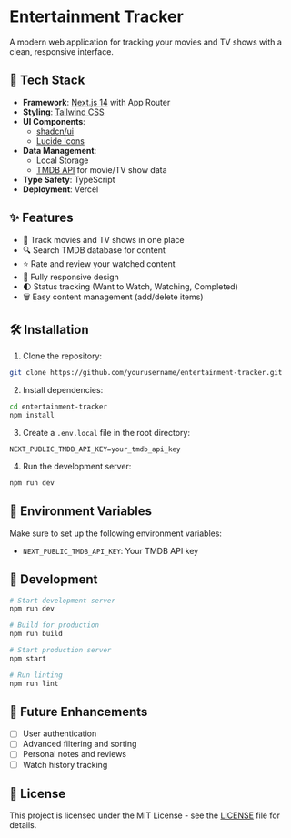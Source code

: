 # Entertainment Tracker

A modern web application for tracking your movies and TV shows with a clean, responsive interface.

## 🚀 Tech Stack

- **Framework**: [Next.js 14](https://nextjs.org/) with App Router
- **Styling**: [Tailwind CSS](https://tailwindcss.com/)
- **UI Components**: 
  - [shadcn/ui](https://ui.shadcn.com/)
  - [Lucide Icons](https://lucide.dev/)
- **Data Management**: 
  - Local Storage
  - [TMDB API](https://www.themoviedb.org/documentation/api) for movie/TV show data
- **Type Safety**: TypeScript
- **Deployment**: Vercel

## ✨ Features

- 🎯 Track movies and TV shows in one place
- 🔍 Search TMDB database for content
- ⭐ Rate and review your watched content
- 📱 Fully responsive design
- 🌓 Status tracking (Want to Watch, Watching, Completed)
- 🗑️ Easy content management (add/delete items)

## 🛠️ Installation

1. Clone the repository:
```bash
git clone https://github.com/yourusername/entertainment-tracker.git
```

2. Install dependencies:
```bash
cd entertainment-tracker
npm install
```

3. Create a `.env.local` file in the root directory:
```env
NEXT_PUBLIC_TMDB_API_KEY=your_tmdb_api_key
```

4. Run the development server:
```bash
npm run dev
```

## 📝 Environment Variables

Make sure to set up the following environment variables:

- `NEXT_PUBLIC_TMDB_API_KEY`: Your TMDB API key

## 🔧 Development

```bash
# Start development server
npm run dev

# Build for production
npm run build

# Start production server
npm start

# Run linting
npm run lint
```


## 🧪 Future Enhancements

- [ ] User authentication
- [ ] Advanced filtering and sorting
- [ ] Personal notes and reviews
- [ ] Watch history tracking

## 📄 License

This project is licensed under the MIT License - see the [LICENSE](LICENSE) file for details.
